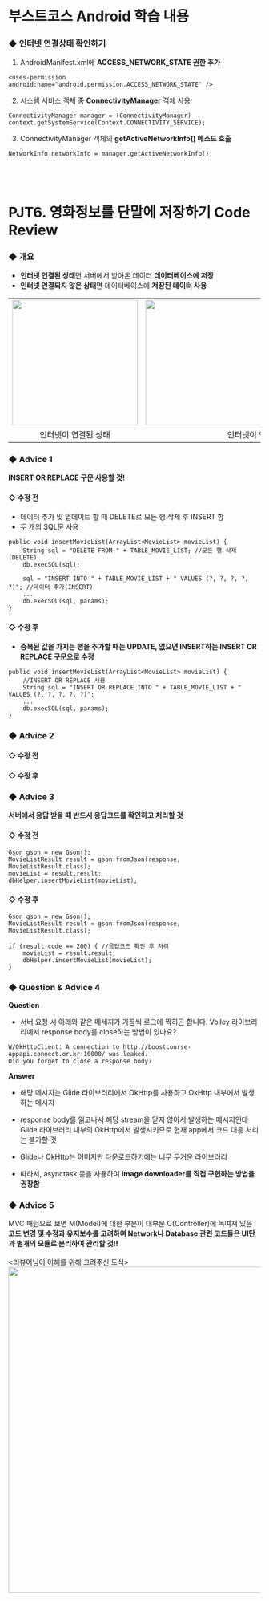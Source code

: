 # 부스트코스 Android 학습 내용
### ◆ 인터넷 연결상태 확인하기
1) AndroidManifest.xml에 <b>ACCESS_NETWORK_STATE 권한 추가</b>
```
<uses-permission android:name="android.permission.ACCESS_NETWORK_STATE" />
```
2) 시스템 서비스 객체 중 <b>ConnectivityManager</b> 객체 사용
```
ConnectivityManager manager = (ConnectivityManager) context.getSystemService(Context.CONNECTIVITY_SERVICE);
```
3) ConnectivityManager 객체의 <b>getActiveNetworkInfo() 메소드 호출</b>
 ```
 NetworkInfo networkInfo = manager.getActiveNetworkInfo();
 ```
<br><br>
# PJT6. 영화정보를 단말에 저장하기 Code Review
### ◆ 개요
+ <b>인터넷 연결된 상태</b>면 서버에서 받아온 데이터 <b>데이터베이스에 저장</b>
+ <b>인터넷 연결되지 않은 상태</b>면 데이터베이스에 <b>저장된 데이터 사용</b>
<table>
  <tr>
   <td><img src="https://user-images.githubusercontent.com/25261296/63632462-528bab80-c671-11e9-921e-08c6fbbdd188.png" width="250"></td>
   <td><img src="https://user-images.githubusercontent.com/25261296/63632463-528bab80-c671-11e9-8cf6-27bf9f37081f.png" width="250"></td>
   <td><img src="https://user-images.githubusercontent.com/25261296/63632464-528bab80-c671-11e9-94ab-7361136382a3.png" width="250"></td>
  </tr>
  <tr>
   <td align="center">인터넷이 연결된 상태</td>
   <td colspan="2" align="center">인터넷이 연결되지 않은 상태</td>
  </tr>
</table>

### ◆ Advice 1
<b>INSERT OR REPLACE 구문 사용할 것!</b>
#### ◇ 수정 전
+ 데이터 추가 및 업데이트 할 때 DELETE로 모든 행 삭제 후 INSERT 함
+ 두 개의 SQL문 사용
```
public void insertMovieList(ArrayList<MovieList> movieList) { 
    String sql = "DELETE FROM " + TABLE_MOVIE_LIST; //모든 행 삭제(DELETE)
    db.execSQL(sql);

    sql = "INSERT INTO " + TABLE_MOVIE_LIST + " VALUES (?, ?, ?, ?, ?)"; //데이터 추가(INSERT)
    ...
    db.execSQL(sql, params);
}
```
#### ◇ 수정 후
+ <b>중복된 값을 가지는 행을 추가할 때는 UPDATE, 없으면 INSERT하는 INSERT OR REPLACE 구문으로 수정</b>
```
public void insertMovieList(ArrayList<MovieList> movieList) {
    //INSERT OR REPLACE 사용
    String sql = "INSERT OR REPLACE INTO " + TABLE_MOVIE_LIST + " VALUES (?, ?, ?, ?, ?)"; 
    ...
    db.execSQL(sql, params);
}
```

### ◆ Advice 2
<b></b>
#### ◇ 수정 전

#### ◇ 수정 후

### ◆ Advice 3
<b>서버에서 응답 받을 때 반드시 응답코드를 확인하고 처리할 것</b><br>
#### ◇ 수정 전
```
Gson gson = new Gson();
MovieListResult result = gson.fromJson(response, MovieListResult.class);
movieList = result.result;
dbHelper.insertMovieList(movieList);
```
#### ◇ 수정 후
```
Gson gson = new Gson();
MovieListResult result = gson.fromJson(response, MovieListResult.class);

if (result.code == 200) { //응답코드 확인 후 처리
    movieList = result.result;
    dbHelper.insertMovieList(movieList);
}
```

### ◆ Question & Advice 4
<b>Question</b><br>
+ 서버 요청 시 아래와 같은 메세지가 가끔씩 로그에 찍히곤 합니다. Volley 라이브러리에서 response body를 close하는 방법이 있나요?
``` 
W/OkHttpClient: A connection to http://boostcourse-appapi.connect.or.kr:10000/ was leaked. 
Did you forget to close a response body? 
```
<b>Answer</b><br>
+ 해당 메시지는 Glide 라이브러리에서 OkHttp를 사용하고 OkHttp 내부에서 발생하는 메시지

+ response body를 읽고나서 해당 stream을 닫지 않아서 발생하는 메시지인데 Glide 라이브러리 내부의 OkHttp에서 발생시키므로 현재 app에서 코드 대응 처리는 불가할 것

+ Glide나 OkHttp는 이미지만 다운로드하기에는 너무 무거운 라이브러리

+ 따라서, asynctask 등을 사용하여 <b>image downloader를 직접 구현하는 방법을 권장함</b>

### ◆ Advice 5
MVC 패턴으로 보면 M(Model)에 대한 부분이 대부분 C(Controller)에 녹여져 있음<br>
<b>코드 변경 및 수정과 유지보수를 고려하여 Network나 Database 관련 코드들은 UI단과 별개의 모듈로 분리하여 관리할 것!!</b><br><br>
&lt;리뷰어님이 이해를 위해 그려주신 도식&gt;<br>
<img src="https://user-images.githubusercontent.com/25261296/63632798-5f5fcd80-c678-11e9-9ba1-bc5d20115700.PNG" width="650">
